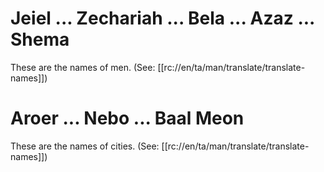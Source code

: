 # Jeiel ... Zechariah ... Bela ... Azaz ... Shema

These are the names of men. (See: [[rc://en/ta/man/translate/translate-names]])

# Aroer ... Nebo ... Baal Meon

These are the names of cities. (See: [[rc://en/ta/man/translate/translate-names]])

